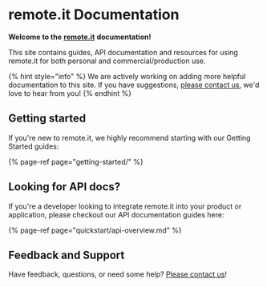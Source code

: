 # remote.it Documentation

**Welcome to the** [**remote.it**](https://remote.it) **documentation!**

This site contains guides, API documentation and resources for using remote.it for both personal and commercial/production use.

{% hint style="info" %}
We are actively working on adding more helpful documentation to this site. If you have suggestions, [please contact us](https://remot3it.zendesk.com), we'd love to hear from you!
{% endhint %}

## Getting started

If you're new to remote.it, we highly recommend starting with our Getting Started guides:

{% page-ref page="getting-started/" %}

## Looking for API docs?

If you're a developer looking to integrate remote.it into your product or application, please checkout our API documentation guides here:

{% page-ref page="quickstart/api-overview.md" %}

## Feedback and Support

Have feedback, questions, or need some help? [Please contact us](https://remot3it.zendesk.com)!

